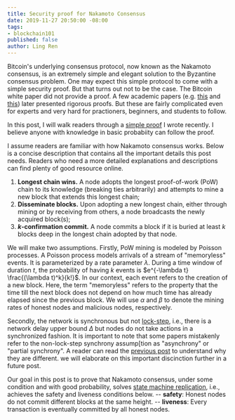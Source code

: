 ```yaml
---
title: Security proof for Nakamoto Consensus
date: 2019-11-27 20:50:00 -08:00
tags:
- blockchain101
published: false
author: Ling Ren
---
```


Bitcoin's underlying consensus protocol, now known as the Nakamoto consensus, is an extremely simple and elegant solution to the Byzantine consensus problem.
One may expect this simple protocol to come with a simple security proof. But that turns out not to be the case.
The Bitcoin white paper did not provide a proof.
A few academic papers (e.g. [this](https://eprint.iacr.org/2014/765) and [this](https://eprint.iacr.org/2016/454)) later presented rigorous proofs.
But these are fairly complicated even for experts and very hard for practioners, beginners, and students to follow. 

In this post, I will walk readers through a [simple proof](https://eprint.iacr.org/2019/943) I wrote recently.
I believe anyone with knowledge in basic probabiity can follow the proof. 

I assume readers are familiar with how Nakamoto consensus works. 
Below is a concise description that contains all the important details this post needs.
Readers who need a more detailed explanations and descriptions can find plenty of good resource online. 
1. **Longest chain wins.** A node adopts the longest proof-of-work (PoW) chain to its knowledge (breaking ties arbitrarily) and attempts to mine a new block that extends this longest chain;
2. **Disseminate blocks.** Upon adopting a new longest chain, either through mining or by receiving from others, a node broadcasts the newly acquired block(s);
3. **$k$-confirmation commit.** A node commits a block if it is buried at least $k$ blocks deep in the longest chain adopted by that node.


We will make two assumptions.
Firstly, PoW mining is modeled by Poisson processes. 
A Poisson process models arrivals of a stream of "memoryless" events.
It is parameterized by a rate parameter $\lambda$.
During a time window of duration $t$, the probability of having $k$ events is $e^{-\lambda t} \frac{(\lambda t)^k}{k!}$.
In our context, each event refers to the creation of a new block.
Here, the term "memoryless" refers to the property that the time till the next block does not depend on how much time has already elapsed since the previous block.
We will use $\alpha$ and $\beta$ to denote the mining rates of honest nodes and malicious nodes, respectively.

Secondly, the network is synchronous but not [lock-step](https://decentralizedthoughts.github.io/2019-11-11-authenticated-synchronous-bft/), 
i.e., there is a network delay upper bound $\Delta$ but nodes do not take actions in a synchronized fashion.
It is important to note that some papers mistakenly refer to the non-lock-step synchrony assump[tion as "asynchrony" or "partial synchrony".
A reader can read the [previous post](https://decentralizedthoughts.github.io/2019-06-01-2019-5-31-models/) to understand why they are different.
we will elaborate on this important discinction further in a future post.

Our goal in this post is to prove that Nakamoto consensus, under some condition and with good probability,
solves [state machine replication](https://decentralizedthoughts.github.io/2019-10-15-consensus-for-state-machine-replication/),
i.e., achieves the safety and liveness conditions below.
-- **safety**: Honest nodes do not commit different blocks at the same height.
-- **liveness**: Every transaction is eventually committed by all honest nodes. 




